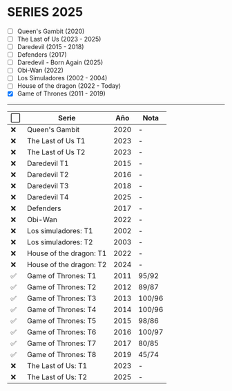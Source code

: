 # SERIES 2025

- [ ] Queen's Gambit (2020)
- [ ] The Last of Us (2023 - 2025)
- [ ] Daredevil (2015 - 2018)
- [ ] Defenders (2017)
- [ ] Daredevil - Born Again (2025)
- [ ] Obi-Wan (2022)
- [ ] Los Simuladores (2002 - 2004)
- [ ] House of the dragon (2022 - Today)
- [x] Game of Thrones (2011 - 2019)

---

| ⬜ | Serie                                     | Año | Nota |                                                    
|----|-------------------------------------------|------|-----|
| ❌ | Queen's Gambit                            | 2020 | - |
| ❌ | The Last of Us T1                         | 2023 | - |
| ❌ | The Last of Us T2                         | 2023 | - |
| ❌ | Daredevil T1                              | 2015 | - |
| ❌ | Daredevil T2                              | 2016 | - |
| ❌ | Daredevil T3                              | 2018 | - |
| ❌ | Daredevil T4                              | 2025 | - |
| ❌ | Defenders                                 | 2017 | - |
| ❌ | Obi-Wan                                   | 2022 | - |
| ❌ | Los simuladores: T1                       | 2002 | - |
| ❌ | Los simuladores: T2                       | 2003 | - |
| ❌ | House of the dragon: T1                   | 2022 | - |
| ❌ | House of the dragon: T2                   | 2024 | - |
| ✅ | Game of Thrones: T1                       | 2011 | 95/92 |
| ✅ | Game of Thrones: T2                       | 2012 | 89/87 |
| ✅ | Game of Thrones: T3                       | 2013 | 100/96 |
| ✅ | Game of Thrones: T4                       | 2014 | 100/96 |
| ✅ | Game of Thrones: T5                       | 2015 | 98/86 |
| ✅ | Game of Thrones: T6                       | 2016 | 100/97 |
| ✅ | Game of Thrones: T7                       | 2017 | 80/85 |
| ✅ | Game of Thrones: T8                       | 2019 | 45/74 |
| ❌ | The Last of Us: T1                        | 2023 | - |
| ❌ | The Last of Us: T2                        | 2025 | - |